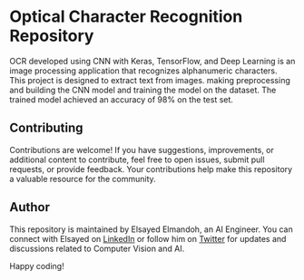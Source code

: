 # Optical Character Recognition Repository

OCR developed using CNN with Keras, TensorFlow, and Deep Learning is an image processing application that recognizes alphanumeric characters. This project is designed to extract text from images. making preprocessing and building the CNN model and training the model on the dataset. The trained model achieved an accuracy of 98% on the test set.

## Contributing

Contributions are welcome! If you have suggestions, improvements, or additional content to contribute, feel free to open issues, submit pull requests, or provide feedback. Your contributions help make this repository a valuable resource for the community.

## Author

This repository is maintained by Elsayed Elmandoh, an AI Engineer. You can connect with Elsayed on [LinkedIn](https://www.linkedin.com/in/elsayed-elmandoh-77544428a/) or follow him on [Twitter](https://twitter.com/elsayedelmandoo) for updates and discussions related to Computer Vision and AI.

Happy coding!
